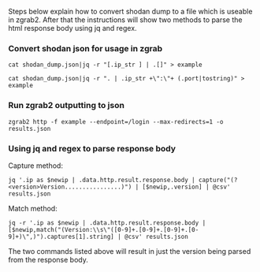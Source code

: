 Steps below explain how to convert shodan dump to a file which is useable in zgrab2.
After that the instructions will show two methods to parse the html response body using jq and regex.

### Convert shodan json for usage in zgrab
```cat shodan_dump.json|jq -r "[.ip_str ] | .[]" > example```

```cat shodan_dump.json|jq -r ". | .ip_str +\":\"+ (.port|tostring)" > example```

### Run zgrab2 outputting to json
```zgrab2 http -f example --endpoint=/login --max-redirects=1 -o results.json```

### Using jq and regex to parse response body
Capture method:

```jq '.ip as $newip | .data.http.result.response.body | capture("(?<version>Version................)") | [$newip,.version] | @csv' results.json```

Match method:

```jq -r '.ip as $newip | .data.http.result.response.body | [$newip,match("(Version:\\s\"([0-9]+.[0-9]+.[0-9]+.[0-9]+)\",)").captures[1].string] | @csv' results.json```

The two commands listed above will result in just the version being parsed from the response body.
